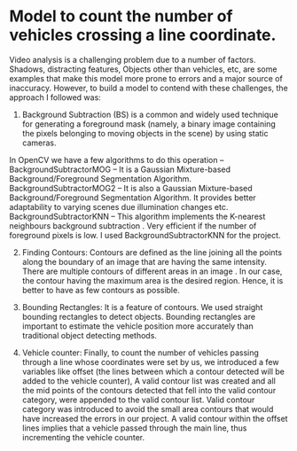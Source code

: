 # Model to count the number of vehicles crossing a line coordinate.
Video analysis is a challenging problem due to a number of factors. Shadows, distracting features, Objects other than vehicles, etc, are some examples that make this model more prone to errors and a major source of inaccuracy. However, to build a model to contend with these challenges, the approach I followed was: 

1) Background Subtraction (BS) is a common and widely used technique for generating a foreground mask (namely, a binary image containing the pixels belonging to moving objects in the scene) by using static cameras.

In OpenCV we have a few algorithms to do this operation –
BackgroundSubtractorMOG – It is a Gaussian Mixture-based Background/Foreground Segmentation Algorithm.
BackgroundSubtractorMOG2 – It is also a Gaussian Mixture-based Background/Foreground Segmentation Algorithm. It provides better adaptability to varying scenes due illumination changes etc.
BackgroundSubtractorKNN – This algorithm implements the K-nearest neighbours background subtraction . Very efficient if the number of foreground pixels is low.
I used BackgroundSubtractorKNN for the project. 

2) Finding Contours:
Contours are defined as the line joining all the points along the boundary of an image that are having the same intensity. There are multiple contours of different areas in an image . In our case, the contour having the maximum area is the desired region. Hence, it is better to have as few contours as possible. 

3) Bounding Rectangles: 
It is a feature of contours. We used straight bounding rectangles to detect objects. Bounding rectangles are important to estimate the vehicle position more accurately than traditional object detecting methods.

4) Vehicle counter: 
Finally, to count the number of vehicles passing through a line whose coordinates were set by us, we introduced a few variables like offset (the lines between which a contour detected will be added to the vehicle counter), A valid contour list was created and all the mid points of the contours detected that fell into the valid contour category, were appended to the valid contour list. Valid contour category was introduced to avoid the small area contours that would have increased the errors in our project. A valid contour within the offset lines implies that a vehicle passed through the main line, thus incrementing the vehicle counter. 
